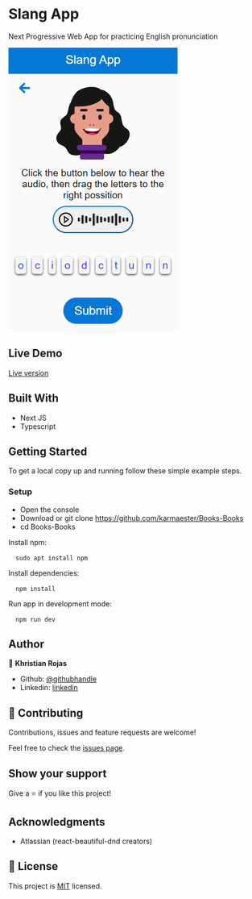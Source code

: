 # Slang App

Next Progressive Web App for practicing English pronunciation

![screenshot](screenshot.png)

## Live Demo

[Live version](https://slang-next-app.vercel.app/)

## Built With

- Next JS
- Typescript

## Getting Started

To get a local copy up and running follow these simple example steps.

### Setup

- Open the console
- Download or git clone https://github.com/karmaester/Books-Books
- cd Books-Books

Install npm:

```
  sudo apt install npm
```

Install dependencies:

```
  npm install
```

Run app in development mode:

```
  npm run dev
```
## Author

👤 **Khristian Rojas**

- Github: [@githubhandle](https://github.com/karmaester)
- Linkedin: [linkedin](https://www.linkedin.com/in/khristian-rojas/)

## 🤝 Contributing

Contributions, issues and feature requests are welcome!

Feel free to check the [issues page](https://github.com/karmaester/slang-next-app/issues).

## Show your support

Give a ⭐️ if you like this project!

## Acknowledgments

- Atlassian (react-beautiful-dnd creators)

## 📝 License

This project is [MIT](https://opensource.org/licenses/MIT) licensed.
